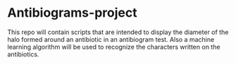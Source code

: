 # Antibiograms-project
This repo will contain scripts that are intended to display the diameter of the halo formed around an antibiotic in an antibiogram test.
Also a machine learning algorithm will be used to recognize the characters written on the antibiotics.
